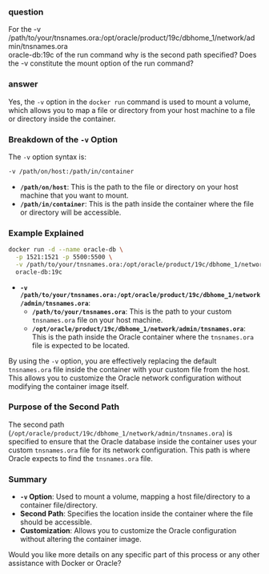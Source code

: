 ### question

For the -v /path/to/your/tnsnames.ora:/opt/oracle/product/19c/dbhome_1/network/admin/tnsnames.ora \
 oracle-db:19c of the run command why is the second path specified? Does the -v constitute the mount option of the run command?

### answer

Yes, the `-v` option in the `docker run` command is used to mount a volume, which allows you to map a file or directory from your host machine to a file or directory inside the container.

### Breakdown of the `-v` Option

The `-v` option syntax is:

```bash
-v /path/on/host:/path/in/container
```

- **`/path/on/host`**: This is the path to the file or directory on your host machine that you want to mount.
- **`/path/in/container`**: This is the path inside the container where the file or directory will be accessible.

### Example Explained

```bash
docker run -d --name oracle-db \
  -p 1521:1521 -p 5500:5500 \
  -v /path/to/your/tnsnames.ora:/opt/oracle/product/19c/dbhome_1/network/admin/tnsnames.ora \
  oracle-db:19c
```

- **`-v /path/to/your/tnsnames.ora:/opt/oracle/product/19c/dbhome_1/network/admin/tnsnames.ora`**:
  - **`/path/to/your/tnsnames.ora`**: This is the path to your custom `tnsnames.ora` file on your host machine.
  - **`/opt/oracle/product/19c/dbhome_1/network/admin/tnsnames.ora`**: This is the path inside the Oracle container where the `tnsnames.ora` file is expected to be located.

By using the `-v` option, you are effectively replacing the default `tnsnames.ora` file inside the container with your custom file from the host. This allows you to customize the Oracle network configuration without modifying the container image itself.

### Purpose of the Second Path

The second path (`/opt/oracle/product/19c/dbhome_1/network/admin/tnsnames.ora`) is specified to ensure that the Oracle database inside the container uses your custom `tnsnames.ora` file for its network configuration. This path is where Oracle expects to find the `tnsnames.ora` file.

### Summary

- **`-v` Option**: Used to mount a volume, mapping a host file/directory to a container file/directory.
- **Second Path**: Specifies the location inside the container where the file should be accessible.
- **Customization**: Allows you to customize the Oracle configuration without altering the container image.

Would you like more details on any specific part of this process or any other assistance with Docker or Oracle?
